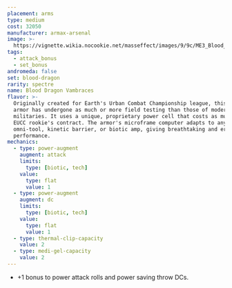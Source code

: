 ```yaml
---
placement: arms
type: medium
cost: 32050
manufacturer: armax-arsenal
image: >-
  https://vignette.wikia.nocookie.net/masseffect/images/9/9c/ME3_Blood_Dragon_Armor.png/revision/latest?cb=20120314192826
tags:
  - attack_bonus
  - set_bonus
andromeda: false
set: blood-dragon
rarity: spectre
name: Blood Dragon Vambraces
flavor: >-
  Originally created for Earth's Urban Combat Championship league, this set of
  armor has undergone as much or more field testing than those of modern
  militaries. It uses a unique, proprietary power cell that costs as much as a
  EUCC rookie's contract. The armor's microframe computer adapts to any top-tier
  omni-tool, kinetic barrier, or biotic amp, giving breathtaking and error-free
  performance.
mechanics:
  - type: power-augment
    augment: attack
    limits:
      type: [biotic, tech]
    value:
      type: flat
      value: 1
  - type: power-augment
    augment: dc
    limits:
      type: [biotic, tech]
    value:
      type: flat
      value: 1
  - type: thermal-clip-capacity
    value: 2
  - type: medi-gel-capacity
    value: 2
---
```

- +1 bonus to power attack rolls and power saving throw DCs.
